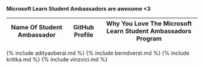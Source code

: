 **Microsoft Learn Student Ambassadors are awesome <3**

| Name Of Student Ambassador | GitHub Profile | Why You Love The Microsoft Learn Student Ambassadors Program |
| - | - | - |
{% include adityaoberai.md %}
{% include berndverst.md %}
{% include kritika.md %}
{% include vinzvici.md %}
